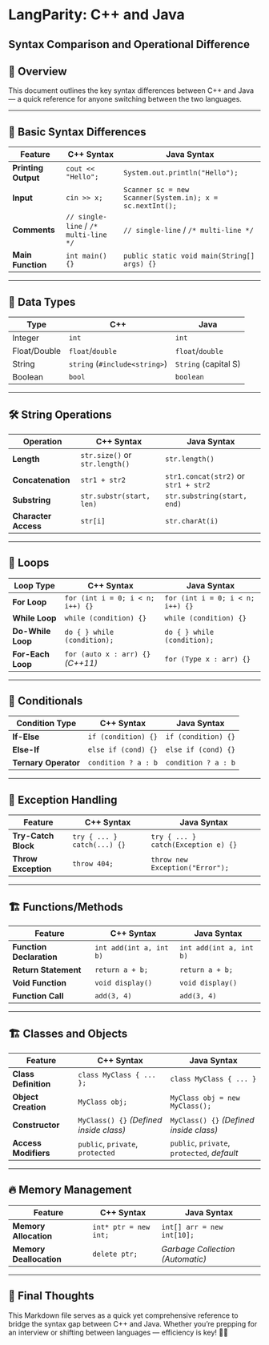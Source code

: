 # LangParity: C++ and Java
## Syntax Comparison and Operational Difference

## 🎯 Overview
This document outlines the key syntax differences between C++ and Java — a quick reference for anyone switching between the two languages.

---

## 🔧 Basic Syntax Differences

| Feature            | C++ Syntax               | Java Syntax               |
|--------------------|--------------------------|---------------------------|
| **Printing Output** | `cout << "Hello";`       | `System.out.println("Hello");` |
| **Input**           | `cin >> x;`              | `Scanner sc = new Scanner(System.in); x = sc.nextInt();` |
| **Comments**       | `// single-line` / `/* multi-line */` | `// single-line` / `/* multi-line */` |
| **Main Function**   | `int main() {}`          | `public static void main(String[] args) {}` |

---

## 🔢 Data Types

| Type         | C++    | Java    |
|--------------|--------|---------|
| Integer      | `int`  | `int`   |
| Float/Double | `float`/`double` | `float`/`double` |
| String       | `string` (`#include<string>`) | `String` (capital S) |
| Boolean      | `bool` | `boolean` |

---

## 🛠️ String Operations

| Operation        | C++ Syntax            | Java Syntax              |
|------------------|-----------------------|--------------------------|
| **Length**        | `str.size()` or `str.length()` | `str.length()`           |
| **Concatenation** | `str1 + str2`         | `str1.concat(str2)` or `str1 + str2` |
| **Substring**     | `str.substr(start, len)` | `str.substring(start, end)` |
| **Character Access** | `str[i]`           | `str.charAt(i)`          |

---

## 🔄 Loops

| Loop Type         | C++ Syntax                         | Java Syntax                         |
|-------------------|-----------------------------------|------------------------------------|
| **For Loop**       | `for (int i = 0; i < n; i++) {}`   | `for (int i = 0; i < n; i++) {}`    |
| **While Loop**     | `while (condition) {}`            | `while (condition) {}`              |
| **Do-While Loop**  | `do { } while (condition);`       | `do { } while (condition);`         |
| **For-Each Loop**  | `for (auto x : arr) {}` *(C++11)* | `for (Type x : arr) {}`             |

---

## 🧠 Conditionals

| Condition Type     | C++ Syntax          | Java Syntax         |
|--------------------|---------------------|---------------------|
| **If-Else**         | `if (condition) {}` | `if (condition) {}` |
| **Else-If**         | `else if (cond) {}` | `else if (cond) {}` |
| **Ternary Operator**| `condition ? a : b` | `condition ? a : b` |

---

## 🚀 Exception Handling

| Feature            | C++ Syntax                 | Java Syntax                    |
|--------------------|----------------------------|-------------------------------|
| **Try-Catch Block** | `try { ... } catch(...) {}` | `try { ... } catch(Exception e) {}` |
| **Throw Exception** | `throw 404;`               | `throw new Exception("Error");`    |

---

## 🏗️ Functions/Methods

| Feature        | C++ Syntax                     | Java Syntax                        |
|----------------|--------------------------------|-----------------------------------|
| **Function Declaration** | `int add(int a, int b)`     | `int add(int a, int b)`               |
| **Return Statement** | `return a + b;`              | `return a + b;`                      |
| **Void Function**    | `void display()`             | `void display()`                     |
| **Function Call**    | `add(3, 4)`                  | `add(3, 4)`                          |

---

## 🏗️ Classes and Objects

| Feature            | C++ Syntax                                   | Java Syntax                                     |
|--------------------|----------------------------------------------|--------------------------------------------------|
| **Class Definition** | `class MyClass { ... };`                    | `class MyClass { ... }`                           |
| **Object Creation** | `MyClass obj;`                               | `MyClass obj = new MyClass();`                    |
| **Constructor**    | `MyClass() {}` *(Defined inside class)*       | `MyClass() {}` *(Defined inside class)*           |
| **Access Modifiers** | `public`, `private`, `protected`            | `public`, `private`, `protected`, *default*       |

---

## 🔥 Memory Management

| Feature          | C++ Syntax                      | Java Syntax                    |
|------------------|---------------------------------|-------------------------------|
| **Memory Allocation** | `int* ptr = new int;`          | `int[] arr = new int[10];`     |
| **Memory Deallocation** | `delete ptr;`                | *Garbage Collection (Automatic)* |

---

## 🎉 Final Thoughts
This Markdown file serves as a quick yet comprehensive reference to bridge the syntax gap between C++ and Java. Whether you’re prepping for an interview or shifting between languages — efficiency is key! 🚀✨

